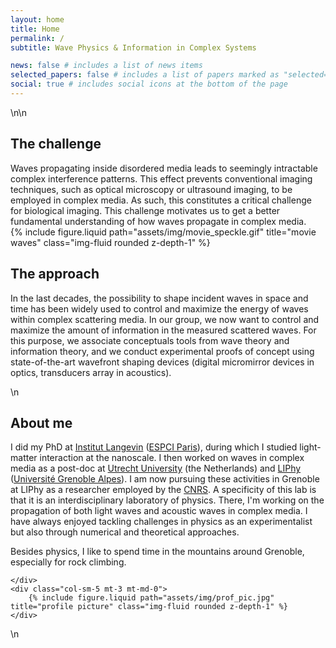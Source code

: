 ```yaml
---
layout: home
title: Home
permalink: /
subtitle: Wave Physics & Information in Complex Systems

news: false # includes a list of news items
selected_papers: false # includes a list of papers marked as "selected={true}"
social: true # includes social icons at the bottom of the page
---
```


\n\n

## The challenge

<div class="row justify-content-sm-center">
    <div class="col-sm-8 mt-3 mt-md-0">
Waves propagating inside disordered media leads to seemingly intractable complex interference patterns. This effect prevents conventional imaging techniques, such as optical microscopy or ultrasound imaging, to be employed in complex media. As such, this constitutes a critical challenge for biological imaging. This challenge motivates us to get a better fundamental understanding of how waves propagate in complex media.
    </div>
    <div class="col-sm-4 mt-3 mt-md-0">
        {% include figure.liquid path="assets/img/movie_speckle.gif" title="movie waves" class="img-fluid rounded z-depth-1" %}
    </div>
</div>

## The approach

In the last decades, the possibility to shape incident waves in space and time has been widely used to control and maximize the energy of waves within complex scattering media. In our group, we now want to control and maximize the amount of information in the measured scattered waves. For this purpose, we associate conceptuals tools from wave theory and information theory, and we conduct experimental proofs of concept using state-of-the-art wavefront shaping devices (digital micromirror devices in optics, transducers array in acoustics).

\n

## About me

<div class="row justify-content-sm-center">
    <div class="col-sm-7 mt-3 mt-md-0">

I did my PhD at [Institut Langevin](https://www.institut-langevin.espci.fr/home) ([ESPCI Paris](https://www.espci.psl.eu/)), during which I studied light-matter interaction at the nanoscale. I then worked on waves in complex media as a post-doc at [Utrecht University](https://www.uu.nl/en) (the Netherlands) and [LIPhy](https://liphy.univ-grenoble-alpes.fr/) ([Université Grenoble Alpes](https://www.univ-grenoble-alpes.fr/)). I am now pursuing these activities in Grenoble at LIPhy as a researcher employed by the [CNRS](https://www.cnrs.fr). A specificity of this lab is that it is an interdisciplinary laboratory of physics. There, I'm working on the propagation of both light waves and acoustic waves in complex media. I have always enjoyed tackling challenges in physics as an experimentalist but also through numerical and theoretical approaches.

Besides physics, I like to spend time in the mountains around Grenoble, especially for rock climbing.

    </div>
    <div class="col-sm-5 mt-3 mt-md-0">
        {% include figure.liquid path="assets/img/prof_pic.jpg" title="profile picture" class="img-fluid rounded z-depth-1" %}
    </div>

</div>

\n
